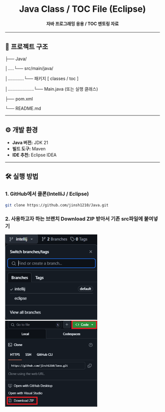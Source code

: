 <h1 align="center">
    Java Class / TOC File (Eclipse)
</h1>

<h4 align="center">
    자바 프로그래밍 응용 / TOC 멘토링 자료
</h4>

---

## 📁 프로젝트 구조

├── Java/

│.....└── src/main/java/

│.............└── 패키지 [ classes / toc ]

│.....................└── Main.java (또는 실행 클래스)

├── pom.xml

└── README.md

---

## ⚙️ 개발 환경

- **Java 버전:** JDK 21
- **빌드 도구:** Maven
- **IDE 추천:** Eclipse IDEA

---

## 🛠️ 실행 방법

### 1. GitHub에서 클론(IntelliJ / Eclipse)

```bash
git clone https://github.com/jinsh1210/Java.git
```

### 2. 사용하고자 하는 브랜치 Download ZIP 받아서 기존 src파일에 붙여넣기

<img src="src/main/java/classes/GUI/img/HowToSelect.png" width="300"/> <img src="src/main/java/classes/GUI/img/HowToDownload.png" width="300"/>

